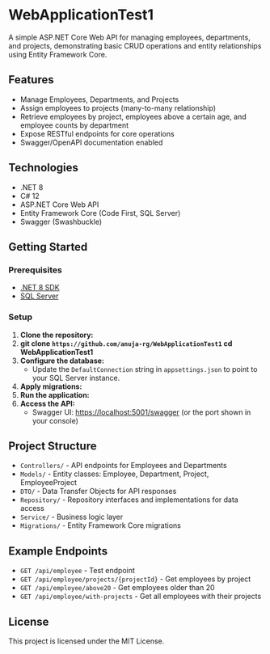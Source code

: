 # WebApplicationTest1

A simple ASP.NET Core Web API for managing employees, departments, and projects, demonstrating basic CRUD operations and entity relationships using Entity Framework Core.

## Features

- Manage Employees, Departments, and Projects
- Assign employees to projects (many-to-many relationship)
- Retrieve employees by project, employees above a certain age, and employee counts by department
- Expose RESTful endpoints for core operations
- Swagger/OpenAPI documentation enabled

## Technologies

- .NET 8
- C# 12
- ASP.NET Core Web API
- Entity Framework Core (Code First, SQL Server)
- Swagger (Swashbuckle)

## Getting Started

### Prerequisites

- [.NET 8 SDK](https://dotnet.microsoft.com/download)
- [SQL Server](https://www.microsoft.com/en-us/sql-server/sql-server-downloads)

### Setup

1. **Clone the repository:**
2. **git clone `https://github.com/anuja-rg/WebApplicationTest1` cd WebApplicationTest1**
2. **Configure the database:**
   - Update the `DefaultConnection` string in `appsettings.json` to point to your SQL Server instance.
3. **Apply migrations:**
4. **Run the application:**
5. **Access the API:**
   - Swagger UI: [https://localhost:5001/swagger](https://localhost:5001/swagger) (or the port shown in your console)

## Project Structure

- `Controllers/` - API endpoints for Employees and Departments
- `Models/` - Entity classes: Employee, Department, Project, EmployeeProject
- `DTO/` - Data Transfer Objects for API responses
- `Repository/` - Repository interfaces and implementations for data access
- `Service/` - Business logic layer
- `Migrations/` - Entity Framework Core migrations

## Example Endpoints

- `GET /api/employee` - Test endpoint
- `GET /api/employee/projects/{projectId}` - Get employees by project
- `GET /api/employee/above20` - Get employees older than 20
- `GET /api/employee/with-projects` - Get all employees with their projects

## License

This project is licensed under the MIT License.

